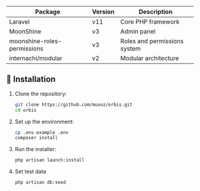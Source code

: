 | Package                     | Version | Description                  |
| --------------------------- | ------- | ---------------------------- |
| Laravel                     | v11     | Core PHP framework           |
| MoonShine                   | v3      | Admin panel                  |
| moonshine-roles-permissions | v3      | Roles and permissions system |
| internachi/modular          | v2      | Modular architecture         |

## 🚀 Installation

1. Clone the repository:

    ```bash
    git clone https://github.com/muxoz/orbis.git
    cd orbis
    ```

2. Set up the environment:

    ```bash
    cp .env.example .env
    composer install
    ```

3. Run the installer:
    ```bash
    php artisan launch:install
    ```

4. Set test data
    ```sh
    php artisan db:seed
    ```
